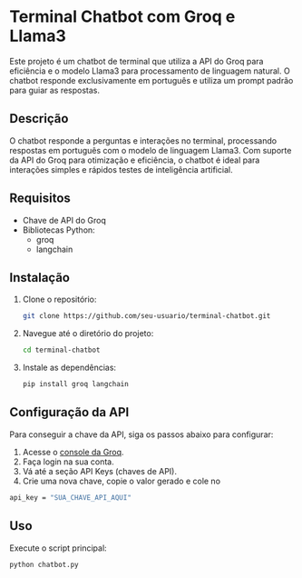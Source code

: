 # Terminal Chatbot com Groq e Llama3

Este projeto é um chatbot de terminal que utiliza a API do Groq para eficiência e o modelo Llama3 para processamento de linguagem natural. O chatbot responde exclusivamente em português e utiliza um prompt padrão para guiar as respostas.

## Descrição

O chatbot responde a perguntas e interações no terminal, processando respostas em português com o modelo de linguagem Llama3. Com suporte da API do Groq para otimização e eficiência, o chatbot é ideal para interações simples e rápidos testes de inteligência artificial.

## Requisitos

- Chave de API do Groq
- Bibliotecas Python:
    - groq
    - langchain

## Instalação

1. Clone o repositório:
    ```bash
    git clone https://github.com/seu-usuario/terminal-chatbot.git
    ```
2. Navegue até o diretório do projeto:
    ```bash
    cd terminal-chatbot
    ```
3. Instale as dependências:
    ```bash
    pip install groq langchain
    ```

## Configuração da API

Para conseguir a chave da API, siga os passos abaixo para configurar:

1. Acesse o [console da Groq](https://console.groq.com/keys).
2. Faça login na sua conta.
3. Vá até a seção API Keys (chaves de API).
4. Crie uma nova chave, copie o valor gerado e cole no 

``` bash 
api_key = "SUA_CHAVE_API_AQUI"
````

## Uso

Execute o script principal:
```bash
python chatbot.py
```
